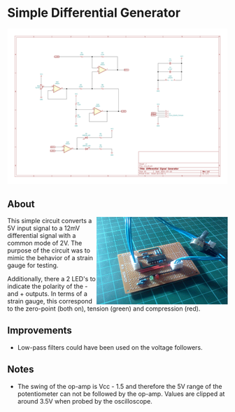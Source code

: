 # Simple Differential Generator

<img src='img/circuit.svg'/>

## About

<img align="right" width="300" height="200" src="img/protoboard-image.jpg">

This simple circuit converts a 5V input signal to a 12mV differential signal
with a common mode of 2V. The purpose of the circuit was to mimic the behavior
of a strain gauge for testing.

Additionally, there a 2 LED's to indicate the polarity of the - and + outputs.
In terms of a strain gauge, this correspond to the zero-point (both on), tension
(green) and compression (red).

## Improvements

-   Low-pass filters could have been used on the voltage followers.

## Notes

-   The swing of the op-amp is Vcc - 1.5 and therefore the 5V range of the
    potentiometer can not be followed by the op-amp. Values are clipped at
    around 3.5V when probed by the oscilloscope.
